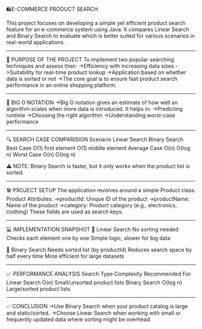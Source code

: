 🛍️E-COMMERCE PRODUCT SEARCH

This project focuses on developing a simple yet efficient product search feature for an e-commerce system using Java. It compares Linear Search and Binary Search to evaluate which is better suited for various scenarios in real-world applications.
******************************************************************************************************************************************************************************************************************************
🎯 PURPOSE OF THE PROJECT
To implement two popular searching techniques and assess their:
->Efficiency with increasing data sizes
->Suitability for real-time product lookup
->Application based on whether data is sorted or not
->The core goal is to ensure fast product search performance in an online shopping platform.
*******************************************************************************************************************************************************************************************************************************
📖 BIG O NOTATION
->Big O notation gives an estimate of how well an algorithm scales when more data is introduced. It helps in:
->Predicting runtime
->Choosing the right algorithm
->Understanding worst-case performance
*******************************************************************************************************************************************************************************************************************************
🔍 SEARCH CASE COMPARISION
Scenario	         Linear Search	       Binary Search
Best Case	O(1)     first element O(1)   middle element
Average Case	     O(n)                  O(log n)
Worst Case	       O(n)	                 O(log n)

⚠️ NOTE: Binary Search is faster, but it only works when the product list is sorted.
*******************************************************************************************************************************************************************************************************************************
🛠️ PROJECT SETUP
The application revolves around a simple Product class.
Product Attributes:
->productId: Unique ID of the product
->productName: Name of the product
->category: Product category (e.g., electronics, clothing)
These fields are used as search keys.
**********************************************************************************************************************************************************************************************************************
💻 IMPLEMENTATION SNAPSHOT
🔸 Linear Search
No sorting needed
Checks each element one by one
Simple logic, slower for big data

🔸 Binary Search
Needs sorted list (by productId)
Reduces search space by half every time
More efficient for large datasets
**********************************************************************************************************************************************************************************************************************
📈 PERFORMANCE ANALYSIS
Search Type	Complexity	Recommended For
Linear Search	O(n)	Small/unsorted product lists
Binary Search	O(log n)	Large/sorted product lists
***********************************************************************************************************************************************************************************************************************
✅ CONCLUSION
->Use Binary Search when your product catalog is large and static/sorted.
->Choose Linear Search when working with small or frequently updated data where sorting might be overhead.
